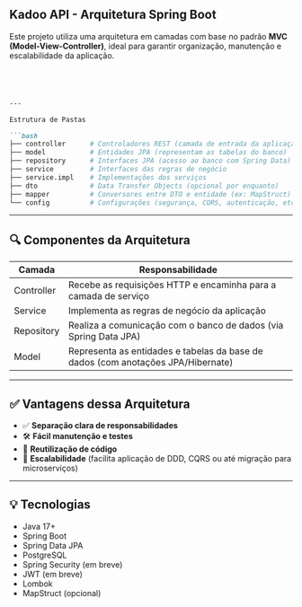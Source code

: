 ## Kadoo API - Arquitetura Spring Boot

Este projeto utiliza uma arquitetura em camadas com base no padrão **MVC (Model-View-Controller)**, ideal para garantir organização, manutenção e escalabilidade da aplicação.

```markdown




---

Estrutura de Pastas

```bash
├── controller      # Controladores REST (camada de entrada da aplicação)
├── model           # Entidades JPA (representam as tabelas do banco)
├── repository      # Interfaces JPA (acesso ao banco com Spring Data)
├── service         # Interfaces das regras de negócio
├── service.impl    # Implementações dos serviços
├── dto             # Data Transfer Objects (opcional por enquanto)
├── mapper          # Conversores entre DTO e entidade (ex: MapStruct)
└── config          # Configurações (segurança, CORS, autenticação, etc)
```

---

## 🔍 Componentes da Arquitetura

| Camada     | Responsabilidade                                                                 |
|------------|------------------------------------------------------------------------------------|
| Controller | Recebe as requisições HTTP e encaminha para a camada de serviço                   |
| Service    | Implementa as regras de negócio da aplicação                                       |
| Repository | Realiza a comunicação com o banco de dados (via Spring Data JPA)                  |
| Model      | Representa as entidades e tabelas da base de dados (com anotações JPA/Hibernate)  |

---

## ✅ Vantagens dessa Arquitetura

- ✅ **Separação clara de responsabilidades**
- 🛠️ **Fácil manutenção e testes**
- 🔁 **Reutilização de código**
- 🚀 **Escalabilidade** (facilita aplicação de DDD, CQRS ou até migração para microserviços)

---

## 💡 Tecnologias 

- Java 17+
- Spring Boot
- Spring Data JPA
- PostgreSQL
- Spring Security (em breve)
- JWT (em breve)
- Lombok
- MapStruct (opcional)
```



